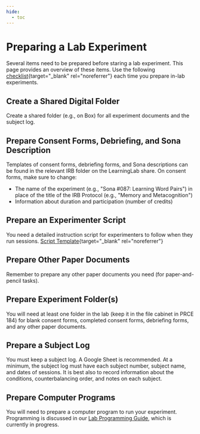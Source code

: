 ```yaml
---
hide:
  - toc
---
```


# Preparing a Lab Experiment

Several items need to be prepared before staring a lab experiment. This page provides an overview of these items. Use the following [checklist](../../downloads/checklist_PreparingLabExperiments.pdf){target="_blank" rel="noreferrer"} each time you prepare in-lab experiments. 

## Create a Shared Digital Folder

Create a shared folder (e.g., on Box) for all experiment documents and the subject log.

## Prepare Consent Forms, Debriefing, and Sona Description

Templates of consent forms, debriefing forms, and Sona descriptions can be found in the relevant IRB folder on the LearningLab share. On consent forms, make sure to change:

* The name of the experiment (e.g., "Sona #087: Learning Word Pairs") in place of the title of the IRB Protocol (e.g., "Memory and Metacognition")
* Information about duration and participation (number of credits)

## Prepare an Experimenter Script

You need a detailed instruction script for experimenters to follow when they run sessions. [Script Template](../../downloads/390-Script.docx){target="_blank" rel="noreferrer"}

## Prepare Other Paper Documents

Remember to prepare any other paper documents you need (for paper-and-pencil tasks).

## Prepare Experiment Folder(s)

You will need at least one folder in the lab (keep it in the file cabinet in PRCE 184) for blank consent forms, completed consent forms, debriefing forms, and any other paper documents. 

## Prepare a Subject Log

You must keep a subject log. A Google Sheet is recommended. At a minimum, the subject log must have each subject number, subject name, and dates of sessions. It is best also to record information about the conditions, counterbalancing order, and notes on each subject.

## Prepare Computer Programs

You will need to prepare a computer program to run your experiment. Programming is discussed in our [Lab Programming Guide](../web-experiments/getting-started.md), which is currently in progress. 
